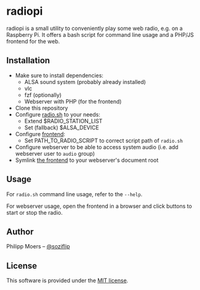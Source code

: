 radiopi
=======

radiopi is a small utility to conveniently play some web radio, e.g. on a Raspberry Pi.
It offers a bash script for command line usage and a PHP/JS frontend for the web.

## Installation

* Make sure to install dependencies:
    * ALSA sound system (probably already installed)
    * vlc
    * fzf (optionally)
    * Webserver with PHP (for the frontend)
* Clone this repository
* Configure [radio.sh](./radio.sh) to your needs:
    * Extend $RADIO_STATION_LIST
    * Set (fallback) $ALSA_DEVICE
* Configure [frontend](./fontend/index.php):
    * Set PATH_TO_RADIO_SCRIPT to correct script path of `radio.sh`
* Configure webserver to be able to access system audio (i.e. add webserver user to `audio` group)
* Symlink [the frontend](./fontend/) to your webserver's document root


## Usage

For `radio.sh` command line usage, refer to the `--help`.

For webserver usage, open the frontend in a browser and click buttons to start or stop the radio.


## Author

Philipp Moers – [@soziflip](https://twitter.com/soziflip)


## License

This software is provided under the [MIT license](LICENSE.md).
